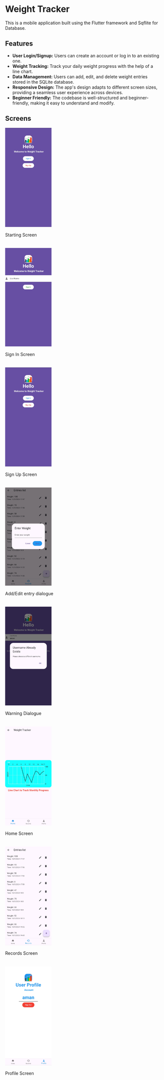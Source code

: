 
# Weight Tracker

This is a mobile application built using the Flutter framework and Sqflite for Database.

## Features

- **User Login/Signup:** Users can create an account or log in to an existing one.
- **Weight Tracking:** Track your daily weight progress with the help of a line chart.
- **Data Management:** Users can add, edit, and delete weight entries stored in the SQLite database.
- **Responsive Design:** The app's design adapts to different screen sizes, providing a seamless user experience across devices.
- **Beginner Friendly:** The codebase is well-structured and beginner-friendly, making it easy to understand and modify.


## Screens


<!-- Define a grid layout using HTML -->
<div style="display: grid; grid-template-columns: repeat(auto-fill, minmax(250px, 1fr)); gap: 20px;">

  <!-- Image 1 -->
  <div>
    <img src="screenshots/8.jpg" alt="Screenshot 1" width="150">
    <p>Starting Screen</p>
  </div>

  <!-- Image 2 -->
  <div>
    <img src="screenshots/5.jpg" alt="Screenshot 2" width="150" >
    <p>Sign In Screen</p>
  </div>
  <div>
    <img src="screenshots/8.jpg" alt="Screenshot 1" width="150">
    <p>Sign Up Screen</p>
  </div>
  <div>
    <img src="screenshots/1.jpg" alt="Screenshot 1" width="150">
    <p>Add/Edit entry dialogue</p>
  </div>
  <div>
    <img src="screenshots/6.jpg" alt="Screenshot 1" width="150">
    <p>Warning Dialogue</p>
  </div>
  <div>
    <img src="screenshots/4.jpg" alt="Screenshot 1" width="150">
    <p>Home Screen</p>
  </div>
  <div>
    <img src="screenshots/2.jpg" alt="Screenshot 1" width="150">
    <p>Records Screen</p>
  </div>
  <div>
    <img src="screenshots/3.jpg" alt="Screenshot 1" width="150">
    <p>Profile Screen</p>
  </div>
  
  <!-- Add more images here -->

</div>
